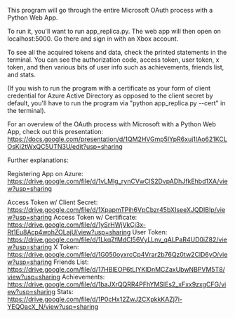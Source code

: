 This program will go through the entire Microsoft OAuth process with a Python Web App.

To run it, you'll want to run app_replica.py.
The web app will then open on localhost:5000.
Go there and sign in with an Xbox account.

To see all the acquired tokens and data, check the printed statements in the terminal. You can see the authorization code, access token, user token, x token, and then various bits of user info such as achievements, friends list, and stats.

(If you wish to run the program with a certificate as your form of client credential for Azure Active Directory as opposed to the client secret by default, you'll have to run the program via "python app_replica.py --cert" in the terminal).

For an overview of the OAuth process with Microsoft with a Python Web App, check out this presentation: 
https://docs.google.com/presentation/d/1QM2HVGmp5IYpR6xuj1IAo621KCLOsKi2tWxQC5UTN3U/edit?usp=sharing

Further explanations:

Registering App on Azure: https://drive.google.com/file/d/1vLMlg_rynCVwClS2DvpADhJfkEhbd1XA/view?usp=sharing

Access Token w/ Client Secret: https://drive.google.com/file/d/1XpapmTPih6VpCbzr45bXIseeXJQDIBIp/view?usp=sharing
Access Token w/ Certificate: https://drive.google.com/file/d/1ySrHWjVkCj3x-Rt1Eu8Acp4wohZOLajU/view?usp=sharing
User Token: https://drive.google.com/file/d/1LkqZfMdCl56VyLLnv_qALPaR4UD0iZ82/view?usp=sharing
X Token: https://drive.google.com/file/d/1G050oyxrcCp4Vrar2b76Qz0tw2ClD6yO/view?usp=sharing
Friends List: https://drive.google.com/file/d/17HBlEOP6tLlYKIDnMCZaxUbwNBPVM5T8/view?usp=sharing
Achievements: https://drive.google.com/file/d/1baJXrQQRR4PFhYMSlEs2_xFxx9zxgCFG/view?usp=sharing
Stats: https://drive.google.com/file/d/1P0cHx12ZwJ2CXpkkKAZj7i-YEQOacX_N/view?usp=sharing
